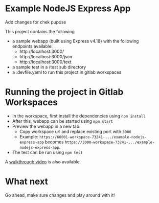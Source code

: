 # Example NodeJS Express App
Add changes for chek pupose

This project contains the following
- a sample webapp (built using Express v4.18) with the following endpoints available:
    - http://localhost:3000/
    - http://localhost:3000/json
    - http://localhost:3000/text
- a sample test in a /test sub directory
- a .devfile.yaml to run this project in gitlab workspaces

# Running the project in Gitlab Workspaces

- In the workspace, first install the dependencies using `npm install`
- After this, webapp can be started using `npm start`
- Preview the webapp in a new tab:
  - Copy workspace url and replace existing port with `3000` 
  - Example: `https://60001-workspace-73241-.../example-nodejs-express-app` becomes `https://3000-workspace-73241-.../example-nodejs-express-app`. 
- The test can be run using `npm test`

A [walkthrough video](https://youtu.be/lDVaOtO_JVM?feature=shared&t=178) is also available.

# What next

Go ahead, make sure changes and play around with it!
